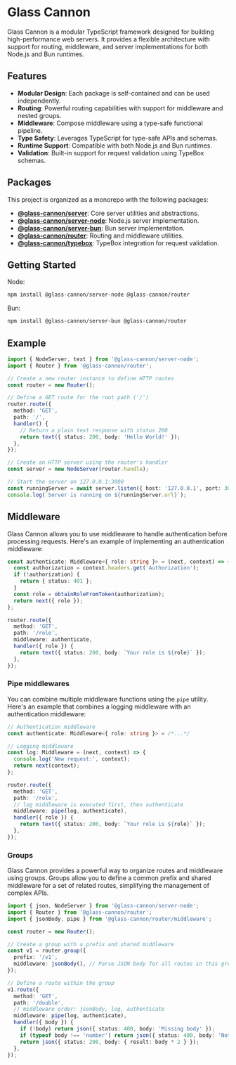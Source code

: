 # Glass Cannon

Glass Cannon is a modular TypeScript framework designed for building high-performance web servers. It provides a flexible architecture with support for routing, middleware, and server implementations for both Node.js and Bun runtimes.

## Features

- **Modular Design**: Each package is self-contained and can be used independently.
- **Routing**: Powerful routing capabilities with support for middleware and nested groups.
- **Middleware**: Compose middleware using a type-safe functional pipeline.
- **Type Safety**: Leverages TypeScript for type-safe APIs and schemas.
- **Runtime Support**: Compatible with both Node.js and Bun runtimes.
- **Validation**: Built-in support for request validation using TypeBox schemas.

## Packages

This project is organized as a monorepo with the following packages:

- **[@glass-cannon/server](packages/server)**: Core server utilities and abstractions.
- **[@glass-cannon/server-node](packages/server-node)**: Node.js server implementation.
- **[@glass-cannon/server-bun](packages/server-bun)**: Bun server implementation.
- **[@glass-cannon/router](packages/router)**: Routing and middleware utilities.
- **[@glass-cannon/typebox](packages/typebox)**: TypeBox integration for request validation.

## Getting Started

Node:

```bash
npm install @glass-cannon/server-node @glass-cannon/router
```

Bun:

```bash
npm install @glass-cannon/server-bun @glass-cannon/router
```

## Example

```typescript
import { NodeServer, text } from '@glass-cannon/server-node';
import { Router } from '@glass-cannon/router';

// Create a new router instance to define HTTP routes
const router = new Router();

// Define a GET route for the root path ('/')
router.route({
  method: 'GET',
  path: '/',
  handler() {
    // Return a plain text response with status 200
    return text({ status: 200, body: 'Hello World!' });
  },
});

// Create an HTTP server using the router's handler
const server = new NodeServer(router.handle);

// Start the server on 127.0.0.1:3000
const runningServer = await server.listen({ host: '127.0.0.1', port: 3000 });
console.log(`Server is running on ${runningServer.url}`);
```

## Middleware

Glass Cannon allows you to use middleware to handle authentication before processing requests. Here's an example of implementing an authentication middleware:

```typescript
const authenticate: Middleware<{ role: string }> = (next, context) => {
  const authorization = context.headers.get('Authorization');
  if (!authorization) {
    return { status: 401 };
  }
  const role = obtainRoleFromToken(authorization);
  return next({ role });
};

router.route({
  method: 'GET',
  path: '/role',
  middleware: authenticate,
  handler({ role }) {
    return text({ status: 200, body: `Your role is ${role}` });
  },
});
```

### Pipe middlewares

You can combine multiple middleware functions using the `pipe` utility. Here's an example that combines a logging middleware with an authentication middleware:

```typescript
// Authentication middleware
const authenticate: Middleware<{ role: string }> = /*...*/

// Logging middleware
const log: Middleware = (next, context) => {
  console.log('New request:', context);
  return next(context);
};

router.route({
  method: 'GET',
  path: '/role',
  // log middleware is executed first, then authenticate
  middleware: pipe(log, authenticate),
  handler({ role }) {
    return text({ status: 200, body: `Your role is ${role}` });
  },
});
```

### Groups

Glass Cannon provides a powerful way to organize routes and middleware using groups. Groups allow you to define a common prefix and shared middleware for a set of related routes, simplifying the management of complex APIs.

```typescript
import { json, NodeServer } from '@glass-cannon/server-node';
import { Router } from '@glass-cannon/router';
import { jsonBody, pipe } from '@glass-cannon/router/middleware';

const router = new Router();

// Create a group with a prefix and shared middleware
const v1 = router.group({
  prefix: '/v1',
  middleware: jsonBody(), // Parse JSON body for all routes in this group
});

// Define a route within the group
v1.route({
  method: 'GET',
  path: '/double',
  // middleware order: jsonBody, log, authenticate
  middleware: pipe(log, authenticate),
  handler({ body }) {
    if (!body) return json({ status: 400, body: 'Missing body' });
    if (typeof body !== 'number') return json({ status: 400, body: 'Not a number' });
    return json({ status: 200, body: { result: body * 2 } });
  },
});
```
